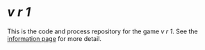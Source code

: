 # *v r 1*

This is the code and process repository for the game *v r 1*. See the [information page](info/) for more detail.
